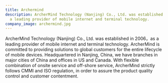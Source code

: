 ```yaml
---
title: Archermind
description: ArcherMind Technology (Nanjing) Co., Ltd. was established in 2006，as
  a leading provider of mobile internet and terminal technology.
company_image: archermind.jpg
---
```


ArcherMind Technology (Nanjing) Co., Ltd. was established in 2006，as a leading provider of mobile internet and terminal technology. ArcherMind is committed to providing solutions to global customers for the entire lifecycle of mobile devices. Headquartered in Nanjing, China, we have branches in major cities of China and offices in US and Canada. With flexible combination of onsite service and off-shore service, ArcherMind strictly follows CMMI and ISO regulation, in order to assure the product quality control and customer contentment.
